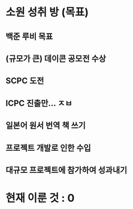 # 소원 성취 방 (목표)


## 백준 루비 목표
## (규모가 큰) 데이콘 공모전 수상
## SCPC 도전
## ICPC 진출만... ㅈㅂ
## 일본어 원서 번역 책 쓰기
## 프로젝트 개발로 인한 수입
## 대규모 프로젝트에 참가하여 성과내기

# 현재 이룬 것 : 0

